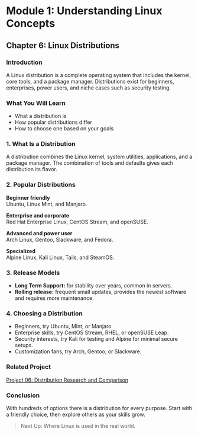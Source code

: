 # Module 1: Understanding Linux Concepts
## Chapter 6: Linux Distributions

### Introduction

A Linux distribution is a complete operating system that includes the kernel, core tools, and a package manager. Distributions exist for beginners, enterprises, power users, and niche cases such as security testing.

### What You Will Learn

- What a distribution is
- How popular distributions differ
- How to choose one based on your goals

### 1. What Is a Distribution

A distribution combines the Linux kernel, system utilities, applications, and a package manager. The combination of tools and defaults gives each distribution its flavor.

### 2. Popular Distributions

**Beginner friendly**  
Ubuntu, Linux Mint, and Manjaro.

**Enterprise and corporate**  
Red Hat Enterprise Linux, CentOS Stream, and openSUSE.

**Advanced and power user**  
Arch Linux, Gentoo, Slackware, and Fedora.

**Specialized**  
Alpine Linux, Kali Linux, Tails, and SteamOS.

### 3. Release Models

- **Long Term Support:** for stability over years, common in servers.
- **Rolling release:** frequent small updates, provides the newest software and requires more maintenance.

### 4. Choosing a Distribution

- Beginners, try Ubuntu, Mint, or Manjaro.
- Enterprise skills, try CentOS Stream, RHEL, or openSUSE Leap.
- Security interests, try Kali for testing and Alpine for minimal secure setups.
- Customization fans, try Arch, Gentoo, or Slackware.

### Related Project

[Project 06: Distribution Research and Comparison](../Projects/06-exploring-linux-distributions.md)

### Conclusion

With hundreds of options there is a distribution for every purpose. Start with a friendly choice, then explore others as your skills grow.

> Next Up: Where Linux is used in the real world.